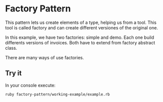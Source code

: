 # Factory Pattern

This pattern lets us create elements of a type, helping us from a tool. This tool is called factory and can create different versiones of the original one.

In this example, we have two factories: simple and demo. Each one build differents versions of invoices. Both have to extend from factory abstract class.

There are many ways of use factories.


## Try it

In your console execute:
```bash
ruby factory-pattern/working-example/example.rb
```
